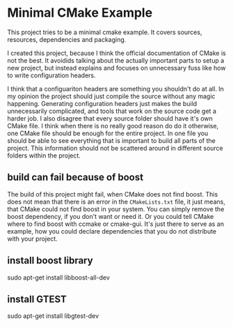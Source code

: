 # Minimal CMake Example
This project tries to be a minimal cmake example. It covers sources,
resources, dependencies and packaging.

I created this project, because I think the official documentation of
CMake is not the best. It avoidids talking about the actually
important parts to setup a new project, but instead explains and
focuses on unnecessary fuss like how to write configuration headers.

I think that a configuariton headers are something you shouldn't do at
all. In my opinion the project should just compile the source without
any magic happening. Generating configuration headers just makes the
build unnecessarily complicated, and tools that work on the source
code get a harder job. I also disagree that every source folder should
have it's own CMake file. I think when there is no really good reason
do do it otherwise, one CMake file should be enough for the entire
project. In one file you should be able to see everything that is
important to build all parts of the project. This information should
not be scattered around in different source folders within the
project.

## build can fail because of boost

The build of this project might fail, when CMake does not find
boost. This does not mean that there is an error in the
``CMakeLists.txt`` file, it just means, that CMake could not find
boost in your system. You can simply remove the boost dependency, if
you don't want or need it. Or you could tell CMake where to find boost
with ccmake or cmake-gui. It's just there to serve as an example, how
you could declare dependencies that you do not distribute with your
project.

## install boost library
sudo apt-get install libboost-all-dev  
## install GTEST
sudo apt-get install libgtest-dev
